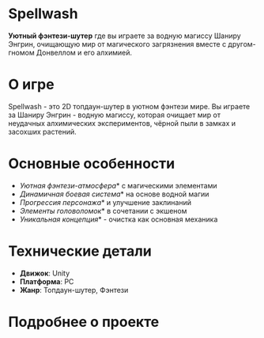 # Spellwash

**Уютный фэнтези-шутер** где вы играете за водную магиссу Шаниру Энгрин, очищающую мир от магического загрязнения вместе с другом-гномом Донвеллом и его алхимией.

# О игре
Spellwash - это 2D топдаун-шутер в уютном фэнтези мире. Вы играете за Шаниру Энгрин - водную магиссу, которая очищает мир от неудачных алхимических экспериментов, чёрной пыли в замках и засохших растений.

# Основные особенности
- *Уютная фэнтези-атмосфера** с магическими элементами
- *Динамичная боевая система** на основе водной магии
- *Прогрессия персонажа** и улучшение заклинаний
- *Элементы головоломок** в сочетании с экшеном
- *Уникальная концепция** - очистка как основная механика

# Технические детали
- **Движок**: Unity
- **Платформа**: PC
- **Жанр**: Топдаун-шутер, Фэнтези

# Подробнее о проекте
